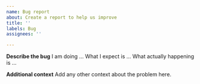 ```yaml
---
name: Bug report
about: Create a report to help us improve
title: ''
labels: Bug
assignees: ''

---
```


**Describe the bug**
I am doing ... What I expect is ... What actually happening is ...

**Additional context**
Add any other context about the problem here.
